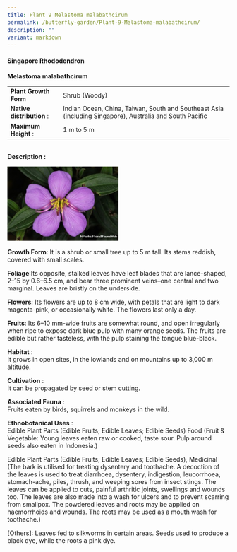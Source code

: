 ```yaml
---
title: Plant 9 Melastoma malabathcirum
permalink: /butterfly-garden/Plant-9-Melastoma-malabathcirum/
description: ""
variant: markdown
---
```

#### **Singapore Rhododendron**


**Melastoma malabathcirum**  
  

|                        |                                                                                                                     |
|------------------------|---------------------------------------------------------------------------------------------------------------------|
|    **Plant Growth Form**   |     Shrub (Woody)                                                                                                   |
|  **Native distribution** : |     Indian Ocean, China, Taiwan, South and Southeast Asia (including Singapore), Australia and South        Pacific |
|    **Maximum Height** :    |     1 m to 5 m                                                                                                      |
  
  
&nbsp;  
**Description :**  
  
<img style="width:50%;height:50%" src="/images/Butterfly%20Garden/B9.png">

**Growth Form**: It is a shrub or small tree up to 5 m tall. Its stems reddish, covered with small scales.

**Foliage**:Its opposite, stalked leaves have leaf blades that are lance-shaped, 2–15 by 0.6–6.5 cm, and bear three prominent veins–one central and two marginal. Leaves are bristly on the underside.

**Flowers**: Its flowers are up to 8 cm wide, with petals that are light to dark magenta-pink, or occasionally white. The flowers last only a day.

**Fruits**: Its 6–10 mm-wide fruits are somewhat round, and open irregularly when ripe to expose dark blue pulp with many orange seeds. The fruits are edible but rather tasteless, with the pulp staining the tongue blue-black.

  

**Habitat**&nbsp;:  
It grows in open sites, in the lowlands and on mountains up to 3,000 m altitude.

**Cultivation**&nbsp;:  
It can be propagated by seed or stem cutting.

**Associated Fauna**&nbsp;:  
Fruits eaten by birds, squirrels and monkeys in the wild.

**Ethnobotanical Uses**&nbsp;:  
Edible Plant Parts (Edible Fruits; Edible Leaves; Edible Seeds) Food (Fruit &amp;&nbsp; Vegetable: Young leaves eaten raw or cooked, taste sour. Pulp around seeds also eaten in Indonesia.)&nbsp;

Edible Plant Parts (Edible Fruits; Edible Leaves; Edible Seeds), Medicinal (The bark is utilised for treating dysentery and toothache. A decoction of the leaves is used to treat diarrhoea, dysentery, indigestion, leucorrhoea, stomach-ache, piles, thrush, and weeping sores from insect stings. The leaves can be applied to cuts, painful arthritic joints, swellings and wounds too. The leaves are also made into a wash for ulcers and to prevent scarring from smallpox. The powdered leaves and roots may be applied on haemorrhoids and wounds. The roots may be used as a mouth wash for toothache.)&nbsp;

\[Others\]: Leaves fed to silkworms in certain areas. Seeds used to produce a black dye, while the roots a pink dye.

  
